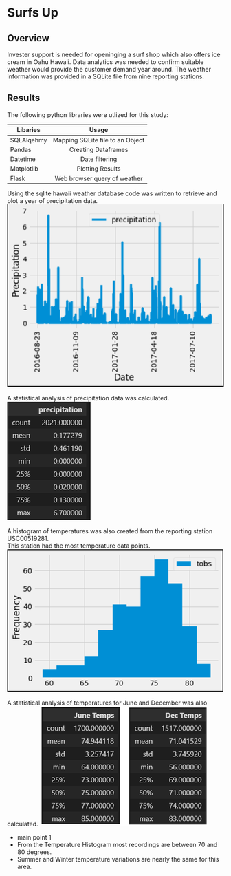 # Surfs Up

## Overview
Invester support is needed for openinging a surf shop which also offers ice cream in Oahu Hawaii.  Data analytics was needed to confirm suitable weather would provide the customer demand year around.  The weather information was provided in a SQLite file from nine reporting stations.

## Results
The following python libraries were utlized for this study:

| Libaries      | Usage                            | 
| ------------- |:--------------------------------:|
| SQLAlqehmy    | Mapping SQLite file to an Object | 
| Pandas        | Creating Dataframes              | 
| Datetime      | Date filtering                   | 
| Matplotlib    | Plotting Results                 | 
| Flask         | Web browser query of weather     | 


Using the sqlite hawaii weather database code was written to retrieve and plot a year of precipitation data.
![alt text](https://github.com/jj2773/surfs_up/blob/main/yearly_rainfall.PNG)

A statistical analysis of precipitation data was calculated.
![alt text](https://github.com/jj2773/surfs_up/blob/main/rainstats.PNG)

A histogram of temperatures was also created from the reporting station USC00519281.  
This station had the most temperature data points.
![alt text](https://github.com/jj2773/surfs_up/blob/main/histgram_temps_station_USC00519281.PNG)


A statistical analysis of temperatures for June and December was also calculated.
![alt text](https://github.com/jj2773/surfs_up/blob/main/June_Dec_Temp_stats.png)


* main point 1
* From the Temperature Histogram most recordings are between 70 and 80 degrees.
* Summer and Winter temperature variations are nearly the same for this area.